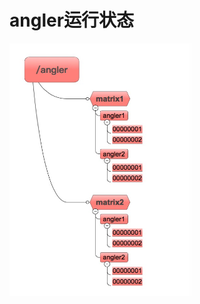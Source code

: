 # angler运行状态
<img src="https://github.com/IvoryRaptor/InvoryRaptor/blob/master/resource/zk-angler.png" alt="zk-angler" title="zk-angler" width="294" height="404" />
